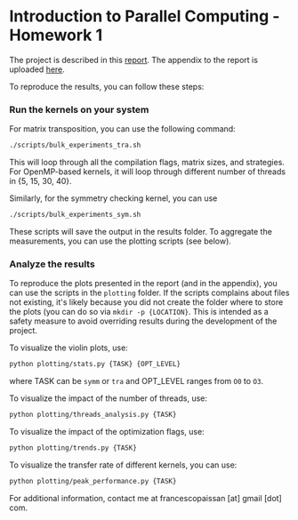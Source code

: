 # Introduction to Parallel Computing - Homework 1

The project is described in this [report](parco_d1.pdf). The appendix to the report is uploaded [here](./appendices).

To reproduce the results, you can follow these steps:

### Run the kernels on your system
For matrix transposition, you can use the following command:
```bash
./scripts/bulk_experiments_tra.sh
```
This will loop through all the compilation flags, matrix sizes, and strategies. For OpenMP-based kernels, it will loop through different number of threads in {5, 15, 30, 40}.

Similarly, for the symmetry checking kernel, you can use
```bash
./scripts/bulk_experiments_sym.sh
```

These scripts will save the output in the results folder. To aggregate the measurements, you can use the plotting scripts (see below).

### Analyze the results

To reproduce the plots presented in the report (and in the appendix), you can use the scripts in the `plotting` folder. If the scripts complains about files not existing, it's likely because you did not create the folder where to store the plots (you can do so via `mkdir -p {LOCATION}`. This is intended as a safety measure to avoid overriding results during the development of the project.

To visualize the violin plots, use:

```bash
python plotting/stats.py {TASK} {OPT_LEVEL}
```
where TASK can be `symm` or `tra` and OPT_LEVEL ranges from `O0` to `O3`.

To visualize the impact of the number of threads, use:

```bash
python plotting/threads_analysis.py {TASK}
```

To visualize the impact of the optimization flags, use:

```bash
python plotting/trends.py {TASK}
```

To visualize the transfer rate of different kernels, you can use:

```bash
python plotting/peak_performance.py {TASK}
```

For additional information, contact me at francescopaissan [at] gmail [dot] com.

